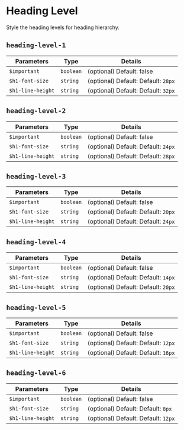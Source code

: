 # Heading Level

Style the heading levels for heading hierarchy.


## `heading-level-1`

| Parameters | Type | Details |
| ---------- | ---- | ------- |
| `$important` | `boolean` | (optional) Default: false |
| `$h1-font-size` | `string` | (optional) Default: Default: `28px` |
| `$h1-line-height` | `string` | (optional) Default: Default: `32px` |


## `heading-level-2`

| Parameters | Type | Details |
| ---------- | ---- | ------- |
| `$important` | `boolean` | (optional) Default: false |
| `$h1-font-size` | `string` | (optional) Default: Default: `24px` |
| `$h1-line-height` | `string` | (optional) Default: Default: `28px` |


## `heading-level-3`

| Parameters | Type | Details |
| ---------- | ---- | ------- |
| `$important` | `boolean` | (optional) Default: false |
| `$h1-font-size` | `string` | (optional) Default: Default: `20px` |
| `$h1-line-height` | `string` | (optional) Default: Default: `24px` |


## `heading-level-4`

| Parameters | Type | Details |
| ---------- | ---- | ------- |
| `$important` | `boolean` | (optional) Default: false |
| `$h1-font-size` | `string` | (optional) Default: Default: `14px` |
| `$h1-line-height` | `string` | (optional) Default: Default: `20px` |


## `heading-level-5`

| Parameters | Type | Details |
| ---------- | ---- | ------- |
| `$important` | `boolean` | (optional) Default: false |
| `$h1-font-size` | `string` | (optional) Default: Default: `12px` |
| `$h1-line-height` | `string` | (optional) Default: Default: `16px` |


## `heading-level-6`

| Parameters | Type | Details |
| ---------- | ---- | ------- |
| `$important` | `boolean` | (optional) Default: false |
| `$h1-font-size` | `string` | (optional) Default: Default: `8px` |
| `$h1-line-height` | `string` | (optional) Default: Default: `12px` |
